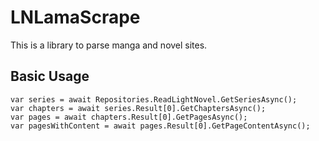 # LNLamaScrape

This is a library to parse manga and novel sites.

## Basic Usage
```
var series = await Repositories.ReadLightNovel.GetSeriesAsync();
var chapters = await series.Result[0].GetChaptersAsync();
var pages = await chapters.Result[0].GetPagesAsync();
var pagesWithContent = await pages.Result[0].GetPageContentAsync();
```
